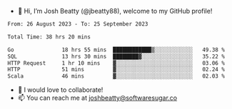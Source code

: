 - 👋 Hi, I’m Josh Beatty (@jbeatty88), welcome to my GitHub profile!

<!--START_SECTION:waka-->

```txt
From: 26 August 2023 - To: 25 September 2023

Total Time: 38 hrs 20 mins

Go               18 hrs 55 mins  ████████████▒░░░░░░░░░░░░   49.38 %
SQL              13 hrs 30 mins  ████████▓░░░░░░░░░░░░░░░░   35.22 %
HTTP Request     1 hr 10 mins    ▓░░░░░░░░░░░░░░░░░░░░░░░░   03.06 %
HTTP             51 mins         ▓░░░░░░░░░░░░░░░░░░░░░░░░   02.24 %
Scala            46 mins         ▓░░░░░░░░░░░░░░░░░░░░░░░░   02.03 %
```

<!--END_SECTION:waka-->

- 💞️ I would love to collaborate!
- 📫 You can reach me at joshbeatty@softwaresugar.co

<!---
jbeatty88/jbeatty88 is a ✨ special ✨ repository because its `README.md` (this file) appears on your GitHub profile.
You can click the Preview link to take a look at your changes.
--->
